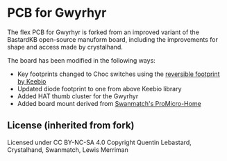 # PCB for Gwyrhyr 
The flex PCB for Gwyrhyr is forked from an improved variant of the BastardKB open-source manuform board, including the improvements for shape and access made by crystalhand.

The board has been modified in the following ways:
- Key footprints changed to Choc switches using the [reversible footprint by Keebio](https://github.com/keebio/Keebio-Parts.pretty/blob/master/Kailh-PG1350-1u-No-Clickhole.kicad_mod)
- Updated diode footprint to one from above Keebio library 
- Added HAT thumb cluster for the Gwyrhyr
- Added board mount derived from [Swanmatch's ProMicro-Home](https://github.com/swanmatch/MxLEDBitPCB/tree/master/MxLEDBitPCB-promicro)


## License (inherited from fork)

Licensed under CC BY-NC-SA 4.0
Copyright Quentin Lebastard, Crystalhand, Swanmatch, Lewis Merriman
